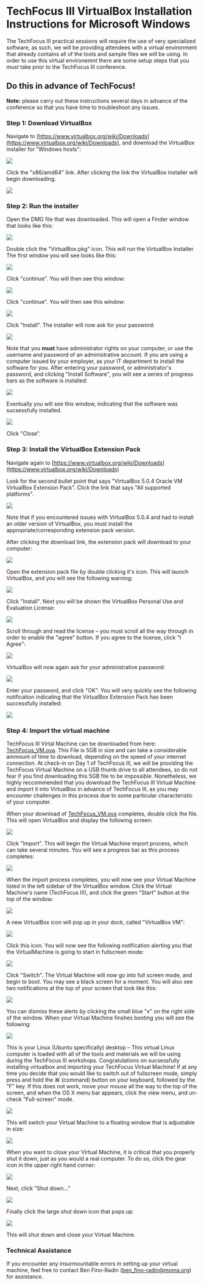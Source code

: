 # TechFocus III VirtualBox Installation Instructions for Microsoft Windows

The TechFocus III practical sessions will require the use of very specialized software, as such, we will be providing attendees with a virtual environment that already contains all of the tools and sample files we will be using. In order to use this virtual environemnt there are some setup steps that you *must* take prior to the TechFocus III conference.

## Do this in advance of TechFocus!
**Note:** please carry out these instructions several days in advance of the conference so that you have time to troubleshoot any issues.

### Step 1: Download VirtualBox

Navigate to [https://www.virtualbox.org/wiki/Downloads](https://www.virtualbox.org/wiki/Downloads), and download the VirtualBox installer for "Windows hosts":

![](img/windows-installer.png) 

Click the "x86/amd64" link. After clicking the link the VirtualBox installer will begin downloading.

![](img/download.png)

### Step 2: Run the installer

Open the DMG file that was downloaded. This will open a Finder window that looks like this:

![](img/dmg.png)

Double click the "VirtualBox.pkg" icon. This will run the VirtualBox Installer. The first window you will see looks like this:

![](img/installer-1.png)

Click "continue". You will then see this window:

![](img/installer-2.png)

Click "continue". You will then see this window:

![](img/installer-3.png)

Click "Install". The installer will now ask for your password:

![](img/installer-4.png)

Note that you **must** have administrator rights on your computer, or use the username and password of an administrative account. If you are using a computer issued by your employer, as your IT department to install the software for you. After entering your password, or administrator's password, and clicking "Install Software", you will see a series of progress bars as the software is installed:

![](img/installer-5.png)

Eventually you will see this window, indicating that the software was sucsessfully installed.

![](img/installer-6.png)

Click "Close".

### Step 3: Install the VirtualBox Extension Pack

Navigate again to [https://www.virtualbox.org/wiki/Downloads](https://www.virtualbox.org/wiki/Downloads)

Look for the second bullet point that says "VirtualBox 5.0.4 Oracle VM VirtualBox Extension Pack". Click the link that says "All supported platforms".

![](img/extension-pack.png)

Note that if you encountered issues with VirtualBox 5.0.4 and had to install an older version of VirtualBox, you must install the appropriate/corresponding extension pack version.

After clicking the download link, the extension pack will download to your computer:

![](img/extension-pack-1.png)

Open the extension pack file by double clicking it's icon. This will launch VirtualBox, and you will see the following warning:

![](img/extension-pack-2.png)

Click "Install". Next you will be shown the VirtualBox Personal Use and Evaluation License:

![](img/extension-pack-3.png)

Scroll through and read the license – you must scroll all the way through in order to enable the "agree" button. If you agree to the license, click "I Agree":

![](img/extension-pack-4.png)

VirtualBox will now again ask for your administrative password:

![](img/extension-pack-5.png)

Enter your password, and click "OK". You will very quickly see the following notification indicating that the VirtualBox Extension Pack has been successfully installed:

![](img/extension-pack-6.png)

### Step 4: Import the virtual machine
TechFocus III Virtal Machine can be downloaded from here: [TechFocus_VM.ova](https://dl.dropboxusercontent.com/u/11471672/TFIII/VirtualBox/TechFocus_VM.ova). This File is 5GB in size and can take a considerable ammount of time to download, depending on the speed of your internet connection. At check-in on Day 1 of TechFocus III, we will be providing the TechFocus Virtual Machine on a USB thumb drive to all attendees, so do not fear if you find downloading this 5GB file to be impossible. Nonetheless, we highly reccommended that you download the TechFocus III Virtual Machine and import it into VirtualBox in advance of TechFocus III, as you may encounter challenges in this process due to some particular characteristic of your computer.

When your download of [TechFocus_VM.ova](https://dl.dropboxusercontent.com/u/11471672/TFIII/VirtualBox/TechFocus_VM.ova) completes, double click the file. This will open VirtualBox and display the following screen:

![](img/import-1.png)

Click "Import". This will begin the Virtual Machine import process, which can take several minutes. You will see a progress bar as this process completes:

![](img/import-2.png)

When the import process completes, you will now see your Virtual Machine listed in the left sidebar of the VirtualBox window. Click the Virtual Machine's name (TechFocus III), and click the green "Start" button at the top of the window:

![](img/import-4.png)

A new VirtualBox icon will pop up in your dock, called "VirtualBox VM":

![](img/launch-1.png)

Click this icon. You will now see the following notification alerting you that the VirtualMachine is going to start in fullscreen mode:

![](img/launch-2.png)

Click "Switch". The Virtual Machine will now go into full screen mode, and begin to boot. You may see a black screen for a moment. You will also see two notifications at the top of your screen that look like this:

![](img/launch-3.png)

You can dismiss these alerts by clicking the small blue "x" on the right side of the window. When your Virtual Machine finshes booting you will see the following:

![](img/launch-4.png)

This is your Linux (Ubuntu specifically) desktop – This virtual Linux computer is loaded with all of the tools and materials we will be using during the TechFocus III workshops. Congratulations on sucsessfully installing virtualbox and importing your TechFocus Virtual Machine! If at any time you decide that you would like to switch out of fullscreen mode, simply press and hold the ⌘ (command) button on your keyboard, followed by the "F" key. If this does not work, move your mouse all the way to the top of the screen, and when the OS X menu bar appears, click the view menu, and un-check "Full-screen" mode.

![](img/launch-5.png)

This will switch your Virtual Machine to a floating window that is adjustable in size:

![](img/launch-6.png)

When you want to close your Virtual Machine, it is critical that you properly shut it down, just as you would a real computer. To do so, click the gear icon in the upper right hand corner:

![](img/shutdown-1.png)

Next, click "Shut down…"

![](img/shutdown-2.png)

Finally click the large shut down icon that pops up:

![](img/shutdown-3.png)

This will shut down and close your Virtual Machine.

### Technical Assistance
If you encounter any insurmountable errors in setting up your virtual machine, feel free to contact Ben Fino-Radin ([ben_fino-radin@moma.org](mailto:ben_fino-radin@moma.org)) for assistance.




